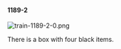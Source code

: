 #### 1189-2
![train-1189-2-0.png](https://github.com/lil-lab/nlvr/raw/master/nlvr/train/images/13/train-1189-2-0.png "train-1189-2-0.png")

There is a box with four black items.